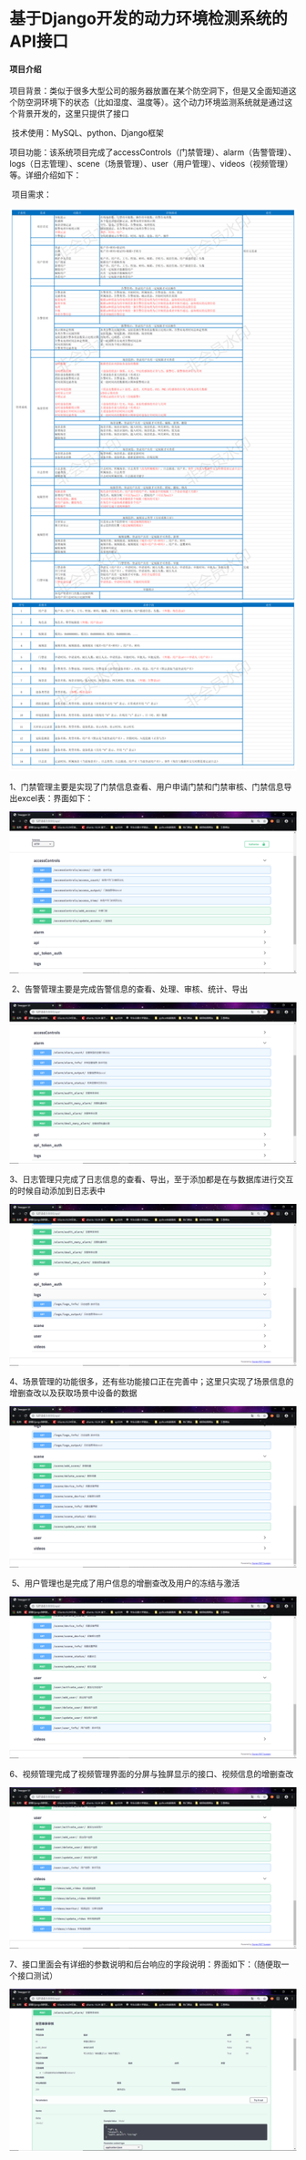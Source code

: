 # 基于Django开发的动力环境检测系统的API接口

#### 项目介绍

​	项目背景：类似于很多大型公司的服务器放置在某个防空洞下，但是又全面知道这个防空洞环境下的状态（比如湿度、温度等）。这个动力环境监测系统就是通过这个背景开发的，这里只提供了接口

​	技术使用：MySQL、python、Django框架

​	项目功能：该系统项目完成了accessControls（门禁管理）、alarm（告警管理）、logs（日志管理）、scene（场景管理）、user（用户管理）、videos（视频管理）等。详细介绍如下：

​		项目需求：

![动力环境监测需求分析表](readme_images\projectFunctions.png)

​		1、门禁管理主要是实现了门禁信息查看、用户申请门禁和门禁审核、门禁信息导出excel表：界面如下：

![1572360777768](readme_images\1572360777768.png)

​		2、告警管理主要是完成告警信息的查看、处理、审核、统计、导出

![1572361005089](readme_images\1572361005089.png)

​		3、日志管理只完成了日志信息的查看、导出，至于添加都是在与数据库进行交互的时候自动添加到日志表中

![1572361147806](readme_images\1572361147806.png)

​		4、场景管理的功能很多，还有些功能接口正在完善中；这里只实现了场景信息的增删查改以及获取场景中设备的数据

![1572361321365](readme_images\1572361321365.png)

​		5、用户管理也是完成了用户信息的增删查改及用户的冻结与激活

![1572361439462](readme_images\1572361439462.png)

​		6、视频管理完成了视频管理界面的分屏与独屏显示的接口、视频信息的增删查改

![1572361518925](readme_images\1572361518925.png)

​		7、接口里面会有详细的参数说明和后台响应的字段说明：界面如下：（随便取一个接口测试）

![1572361615323](readme_images\1572361615323.png)

